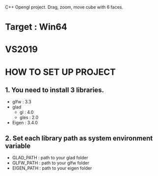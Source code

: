 C++ Opengl project. Drag, zoom, move cube with 6 faces. 

# Target : Win64
# VS2019

# HOW TO SET UP PROJECT
## 1. You need to install 3 libraries.
* glfw : 3.3
* glad
    * gl : 4.0
    * gles : 2.0
* Eigen : 3.4.0

## 2. Set each library path as system environment variable
* GLAD_PATH : path to your glad folder
* GLFW_PATH : path to your glfw folder
* EIGEN_PATH : path to your eigen folder
